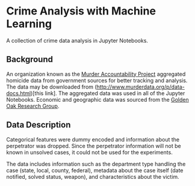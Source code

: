 # Crime Analysis with Machine Learning

A collection of crime data analysis in Jupyter Notebooks.

## Background

An organization known as the [Murder Accountability Project](http://www.murderdata.org/p/about.html) aggregated homicide data from government sources for better tracking and analysis. The data may be downloaded from (http://www.murderdata.org/p/data-docs.html)[this link]. The aggregated data was used in all of the Jupyter Notebooks. Economic and geographic data was sourced from the [Golden Oak Research Group](https://www.kaggle.com/goldenoakresearch/us-household-income-stats-geo-locations).


## Data Description
Categorical features were dummy encoded and information about the perpetrator was dropped. Since the perpetrator information will
not be known in unsolved cases, it could not be used for the experiments. 

The data includes information such as the department type handling the case
(state, local, county, federal), metadata about the case itself (date notified, solved status, weapon), and characteristics about the victim. 
